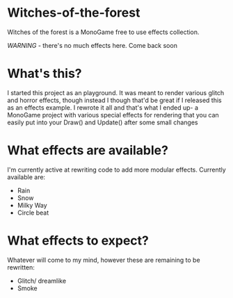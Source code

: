 # Witches-of-the-forest
Witches of the forest is a MonoGame free to use effects collection.

*WARNING* - there's no much effects here. Come back soon


# What's this?
I started this project as an playground. It was meant to render various glitch and horror effects, though instead I though that'd be great if I released this as an effects example. I rewrote it all and that's what I ended up- a MonoGame project with various special effects for rendering that you can easily put into your Draw() and Update() after some small changes

# What effects are available?
I'm currently active at rewriting code to add more modular effects. Currently available are:

 * Rain
 * Snow
 * Milky Way
 * Circle beat
 
# What effects to expect?
Whatever will come to my mind, however these are remaining to be rewritten:

  * Glitch/ dreamlike
  * Smoke

